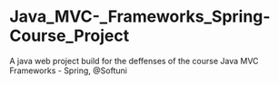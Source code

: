 # Java_MVC-_Frameworks_Spring-Course_Project
A java web project build for the deffenses of the course Java MVC Frameworks - Spring, @Softuni
